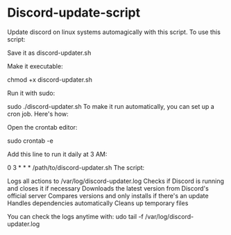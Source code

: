 # Discord-update-script

Update discord on linux systems automagically with this script.
To use this script:

Save it as discord-updater.sh

Make it executable:

chmod +x discord-updater.sh

Run it with sudo:

sudo ./discord-updater.sh
To make it run automatically, you can set up a cron job. Here's how:

Open the crontab editor:

sudo crontab -e

Add this line to run it daily at 3 AM:

0 3 * * * /path/to/discord-updater.sh
The script:

Logs all actions to /var/log/discord-updater.log
Checks if Discord is running and closes it if necessary
Downloads the latest version from Discord's official server
Compares versions and only installs if there's an update
Handles dependencies automatically
Cleans up temporary files

You can check the logs anytime with:
udo tail -f /var/log/discord-updater.log
